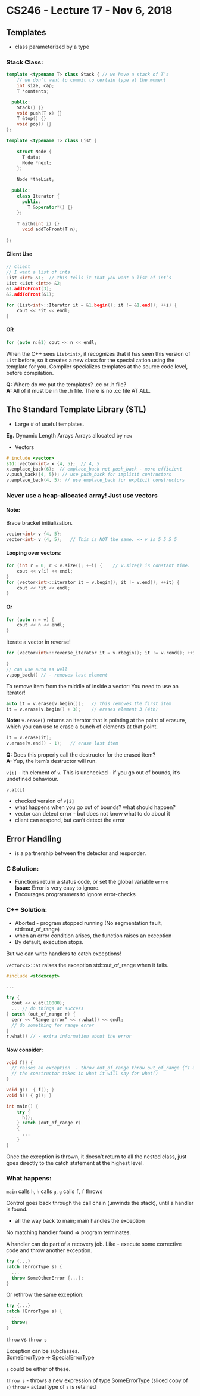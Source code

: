 # CS246 - Lecture 17 - Nov 6, 2018

## Templates

- class parameterized by a type

### Stack Class:
```C++
template <typename T> class Stack {	// we have a stack of T’s
    // we don’t want to commit to certain type at the moment
    int size, cap;
    T *contents;

  public:
    Stack() {}
    void push(T x) {}
    T &top() {}
    void pop() {}
};

template <typename T> class List {
  
    struct Node {
      T data;
      Node *next;
    };
    
    Node *theList;
  
  public:
    class Iterator {
      public:
        T &operator*() {}
    };
    
    T &ith(int i) {}
      void addToFront(T n);
    
};
```
#### Client Use

```C++
// Client
// I want a list of ints
List <int> &1;	// this tells it that you want a list of int’s
List <List <int>> &2;
&1.addToFront(3);
&2.addToFront(&1);

for (List<int>::Iterator it = &1.begin(); it != &1.end(); ++i) {
	cout << *it << endl;
}
```
#### OR
```C++
for (auto n:&1) cout << n << endl;
```

When the C++ sees `List<int>`, it recognizes that it has seen this version of `List` before, so it creates a new class for the specialization using the template for you.
Compiler specializes templates at the source code level, before compilation.

**Q:** Where do we put the templates? .cc or .h file? \
**A:** All of it must be in the .h file. There is no .cc file AT ALL.

## The Standard Template Library (STL)
- Large # of useful templates.

**Eg.**
Dynamic Length Arrays
Arrays allocated by `new`
- Vectors

```C++
# include <vector>
std::vector<int> x {4, 5};	// 4, 5
x.emplace_back(6);	// emplace_back not push_back - more efficient 
v.push_back({4, 5}); // use push_back for implicit contructors
v.emplace_back(4, 5); // use emplace_back for explicit constructors
```
### Never use a heap-allocated array! Just use vectors

#### Note:
Brace bracket initialization.

```C++
vector<int> v {4, 5};
vector<int> v (4, 5);	// This is NOT the same. => v is 5 5 5 5
```
#### Looping over vectors:
```C++
for (int r = 0; r < v.size(); ++i) {	// v.size() is constant time.
	cout << v[i] << endl;
}
for (vector<int>::iterator it = v.begin(); it != v.end(); ++it) {
	cout << *it << endl;
}
```
#### Or

```C++
for (auto n = v) {
	cout << n << endl;
}
```
Iterate a vector in reverse!

```C++
for (vector<int>::reverse_iterator it = v.rbegin(); it != v.rend(); ++i) {

}
// can use auto as well
v.pop_back() // - removes last element
```

To remove item from the middle of inside a vector: You need to use an iterator!
```C++
auto it = v.erase(v.begin());	// this removes the first item
it = v.erase(v.begin() + 3);	// erases element 3 (4th)
```
**Note:** `v.erase()` returns an iterator that is pointing at the point of erasure, which you can use to erase a bunch of elements at that point.

```C++
it = v.erase(it);
v.erase(v.end() - 1);	// erase last item
```
**Q:** Does this properly call the destructor for the erased item? \
**A:** Yup, the item’s destructor will run.

`v[i]` - ith element of `v`.
This is unchecked - if you go out of bounds, it’s undefined behaviour.

`v.at(i)`
- checked version of `v[i]`
- what happens when you go out of bounds? what should happen?
- vector can detect error - but does not know what to do about it
- client can respond, but can’t detect the error

## Error Handling
- is a partnership between the detector and responder.

### C Solution:
- Functions return a status code, or set the global variable `errno` \
**Issue:** Error is very easy to ignore.
- Encourages programmers to ignore error-checks

### C++ Solution:
- Aborted - program stopped running (No segmentation fault, std::out_of_range)
- when an error condition arises, the function raises an exception
- By default, execution stops.

But we can write handlers to catch exceptions!

`vector<T>::at` raises the exception std::out_of_range when it fails.

```C++
#include <stdexcept>

...

try {
  cout << v.at(10000);
  ... // do things at success
} catch (out_of_range r) {
  cerr << “Range error” << r.what() << endl; 
  // do something for range error
}
r.what() // - extra information about the error
```

#### Now consider:
```C++
void f() {
  // raises an exception  - throw out_of_range throw out_of_range {“I am ERROR”};	
  // the constructor takes in what it will say for what()
}

void g()  { f(); }
void h() { g(); }

int main() {
	try {
      h();
    } catch (out_of_range r) 
    { 
      ...
    }
}
```

Once the exception is thrown, it doesn’t return to all the nested class, just goes directly to the catch statement at the highest level.

### What happens:
`main` calls `h`, `h` calls `g`, `g` calls `f`, `f` throws 

Control goes back through the call chain (unwinds the stack), until a handler is found.
- all the way back to main; main handles the exception 

No matching handler found => program terminates.

A handler can do part of a recovery job. Like - execute some corrective code and throw another exception.

```C++
try {...}
catch (ErrorType s) {
  ...
  throw SomeOtherError {...};
}
```
Or rethrow the same exception:

```C++
try {...}
catch (ErrorType s) {
  ...
  throw;
}
```
`throw` vs `throw s`

Exception can be subclasses. \
SomeErrorType => SpecialErrorType

`s` could be either of these.

`throw s` - throws a new expression of type SomeErrorType (sliced copy of `s`)
`throw` - actual type of `s` is retained



